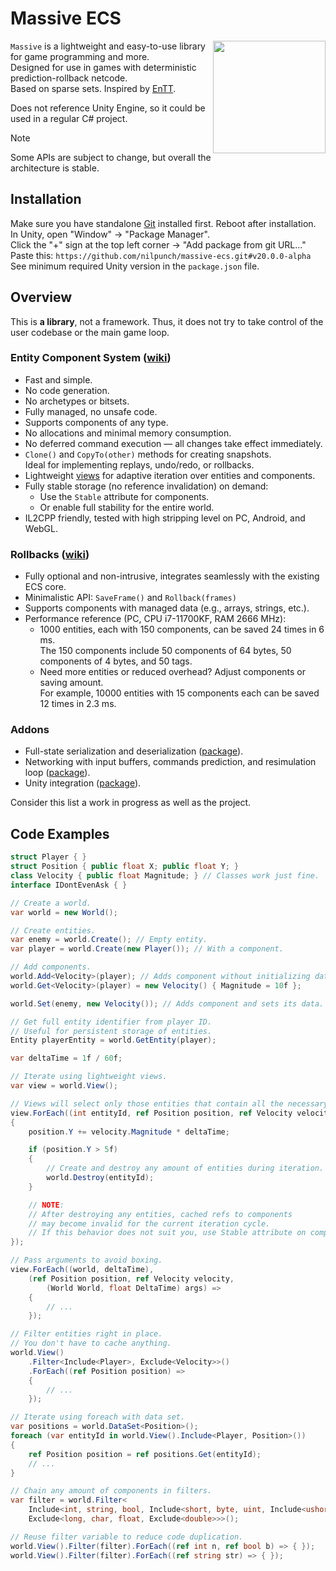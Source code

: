 # Massive ECS

<img align="right" width="180" height="180" src="https://github.com/user-attachments/assets/2a7bb2d3-75f1-43cd-8ac9-9ffb2edc0056" />

`Massive` is a lightweight and easy-to-use library for game programming and more.  
Designed for use in games with deterministic prediction-rollback netcode.  
Based on sparse sets. Inspired by [EnTT](https://github.com/skypjack/entt).

Does not reference Unity Engine, so it could be used in a regular C# project.

> [!NOTE]
> Some APIs are subject to change, but overall the architecture is stable.

## Installation

Make sure you have standalone [Git](https://git-scm.com/downloads) installed first. Reboot after installation.  
In Unity, open "Window" -> "Package Manager".  
Click the "+" sign at the top left corner -> "Add package from git URL..."  
Paste this: `https://github.com/nilpunch/massive-ecs.git#v20.0.0-alpha`  
See minimum required Unity version in the `package.json` file.

## Overview

This is **a library**, not a framework. Thus, it does not try to take control of the user codebase or the main game loop.

### Entity Component System ([wiki](https://github.com/nilpunch/massive-ecs/wiki/Entity-Component-System))

- Fast and simple.
- No code generation.
- No archetypes or bitsets.
- Fully managed, no unsafe code.
- Supports components of any type.
- No allocations and minimal memory consumption.
- No deferred command execution — all changes take effect immediately.
- `Clone()` and `CopyTo(other)` methods for creating snapshots.  
  Ideal for implementing replays, undo/redo, or rollbacks.
- Lightweight [views](https://github.com/nilpunch/massive-ecs/wiki/Entity-Component-System#views) for adaptive iteration over entities and components.
- Fully stable storage (no reference invalidation) on demand:
  - Use the `Stable` attribute for components.
  - Or enable full stability for the entire world.
- IL2CPP friendly, tested with high stripping level on PC, Android, and WebGL.

### Rollbacks ([wiki](https://github.com/nilpunch/massive-ecs/wiki/Rollbacks))

- Fully optional and non-intrusive, integrates seamlessly with the existing ECS core.
- Minimalistic API: `SaveFrame()` and `Rollback(frames)`
- Supports components with managed data (e.g., arrays, strings, etc.).
- Performance reference (PC, CPU i7-11700KF, RAM 2666 MHz):  
  - 1000 entities, each with 150 components, can be saved 24 times in 6 ms.  
    The 150 components include 50 components of 64 bytes, 50 components of 4 bytes, and 50 tags.
  - Need more entities or reduced overhead? Adjust components or saving amount.  
    For example, 10000 entities with 15 components each can be saved 12 times in 2.3 ms.

### Addons

- Full-state serialization and deserialization ([package](https://github.com/nilpunch/massive-serialization)).
- Networking with input buffers, commands prediction, and resimulation loop ([package](https://github.com/nilpunch/massive-netcode)).
- Unity integration ([package](https://github.com/nilpunch/massive-unity-integration)).

Consider this list a work in progress as well as the project.

## Code Examples

```cs
struct Player { }
struct Position { public float X; public float Y; }
class Velocity { public float Magnitude; } // Classes work just fine.
interface IDontEvenAsk { }

// Create a world.
var world = new World();

// Create entities.
var enemy = world.Create(); // Empty entity.
var player = world.Create(new Player()); // With a component.

// Add components.
world.Add<Velocity>(player); // Adds component without initializing data.
world.Get<Velocity>(player) = new Velocity() { Magnitude = 10f };

world.Set(enemy, new Velocity()); // Adds component and sets its data.

// Get full entity identifier from player ID.
// Useful for persistent storage of entities.
Entity playerEntity = world.GetEntity(player);

var deltaTime = 1f / 60f;

// Iterate using lightweight views.
var view = world.View();

// Views will select only those entities that contain all the necessary components.
view.ForEach((int entityId, ref Position position, ref Velocity velocity) =>
{
	position.Y += velocity.Magnitude * deltaTime;

	if (position.Y > 5f)
	{
		// Create and destroy any amount of entities during iteration.
		world.Destroy(entityId);
	}

	// NOTE:
	// After destroying any entities, cached refs to components
	// may become invalid for the current iteration cycle.
	// If this behavior does not suit you, use Stable attribute on component.
});

// Pass arguments to avoid boxing.
view.ForEach((world, deltaTime),
	(ref Position position, ref Velocity velocity,
		(World World, float DeltaTime) args) =>
	{
		// ...
	});

// Filter entities right in place.
// You don't have to cache anything.
world.View()
	.Filter<Include<Player>, Exclude<Velocity>>()
	.ForEach((ref Position position) =>
	{
		// ...
	});

// Iterate using foreach with data set.
var positions = world.DataSet<Position>();
foreach (var entityId in world.View().Include<Player, Position>())
{
	ref Position position = ref positions.Get(entityId);
	// ...
}

// Chain any amount of components in filters.
var filter = world.Filter<
	Include<int, string, bool, Include<short, byte, uint, Include<ushort>>>,
	Exclude<long, char, float, Exclude<double>>>();

// Reuse filter variable to reduce code duplication.
world.View().Filter(filter).ForEach((ref int n, ref bool b) => { });
world.View().Filter(filter).ForEach((ref string str) => { });
```
